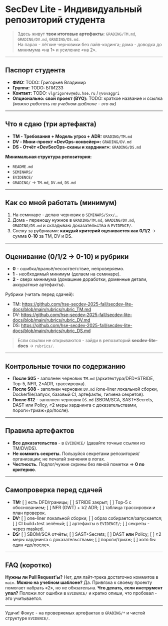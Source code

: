 # SecDev Lite - Индивидуальный репозиторий студента

> Здесь живут **твои итоговые артефакты**: `GRADING/TM.md`, `GRADING/DV.md`, `GRADING/DS.md`.  
> На парах - лёгкие черновики без лайв-кодинга; дома - доводка до минимума «на 1» и усиление «на 2».

---

## Паспорт студента

- **ФИО:** TODO: Григорьев Владимир
- **Группа:** TODO: БПИ233
- **Контакт:** TODO: `vlgrigorev@edu.hse.ru` / `@vovaggri`
- **Опционально: свой проект (BYO):** TODO: краткое название и ссылка
  _(можно работать на учебном шаблоне - это ок)_

---

## Что я сдаю (три артефакта)

- **TM - Требования + Модель угроз + ADR:** `GRADING/TM.md`
- **DV - Мини-проект «DevOps-конвейер»:** `GRADING/DV.md`
- **DS - Отчёт «DevSecOps-сканы и харднинг»:** `GRADING/DS.md`

**Минимальная структура репозитория:**

- `README.md`
- `SEMINARS/`
- `EVIDENCE/`
- `GRADING/` → `TM.md`, `DV.md`, `DS.md`

---

## Как со мной работать (минимум)

1. На семинаре - делаю черновик в `SEMINARS/Sxx/…`.
2. Дома - переношу нужное в `GRADING/TM.md`, `GRADING/DV.md`, `GRADING/DS.md` и складываю доказательства в `EVIDENCE/`.
3. Слежу за рубриками: **каждый критерий оценивается как 0/1/2** → сумма **0-10** за TM, DV и DS.

---

## Оценивание (0/1/2 → 0-10) и рубрики

- **0** - ошибка/враньё/несоответствие, непроверяемо.
- **1** - необходимый минимум (делаем на семинаре).
- **2** - сверх минимума (домашние доработки, доменные детали, аккуратные артефакты).

Рубрики (читать перед сдачей):

- TM: <https://github.com/hse-secdev-2025-fall/secdev-lite-docs/blob/main/rubrics/rubric_TM.md>
- DV: <https://github.com/hse-secdev-2025-fall/secdev-lite-docs/blob/main/rubrics/rubric_DV.md>
- DS: <https://github.com/hse-secdev-2025-fall/secdev-lite-docs/blob/main/rubrics/rubric_DS.md>

> Если ссылки не открываются - зайди в репозиторий **secdev-lite-docs** → `rubrics/`.

---

## Контрольные точки по содержанию

- **После S05** - заполнен черновик `TM.md` (архитектура/DFD+STRIDE, Top-5, NFR, 2×ADR, трассировка).
- **После S08** - заполнен черновик `DV.md` (one-liner локальной сборки, Dockerfile/запуск, базовый CI, артефакты, гигиена секретов).
- **После S12** - заполнен черновик `DS.md` (SBOM/SCA, SAST+Secrets, DAST или Policy, ≥2 меры харднинга с доказательствами, пороги+триаж+до/после).

---

## Правила артефактов

- **Все доказательства** - в `EVIDENCE/` (давайте точные ссылки из TM/DV/DS).
- **Не коммить секреты.** Пользуйся секретами репозитория/организации; не печатай значения в логах.
- **Честность.** Подлог/чужие скрины без явной пометки ⇒ **0 по критерию**.

---

## Самопроверка перед сдачей

- **TM:** [ ] есть DFD/границы; [ ] STRIDE закрыт; [ ] Top-5 с обоснованием; [ ] NFR (GWT) + ≥2 ADR; [ ] таблица трассировки и план проверок.
- **DV:** [ ] one-liner локальной сборки; [ ] образ собирается/запускается; [ ] CI build+test зелёный; [ ] артефакты в `EVIDENCE/`; [ ] секреты - через masked.
- **DS:** [ ] SBOM/SCA отчёты; [ ] SAST+Secrets; [ ] DAST **или** Policy; [ ] ≥2 меры харднинга с доказательствами; [ ] пороги/триаж; [ ] хотя бы один «до/после».

---

## FAQ (коротко)

**Нужны ли Pull Request’ы?** Нет, для лайт-трека достаточно коммитов в `main`.
**Можно на учебном шаблоне?** Да. Привязка к своему проекту помогает набрать «2», но не обязательна.
**Что делать, если инструмент упал?** Положи лог ошибки в `EVIDENCE/` и кратко опиши, что пробовал - это учитывается.

---

Удачи! Фокус - на проверяемых артефактах в `GRADING/*` и чистой структуре `EVIDENCE/`.
